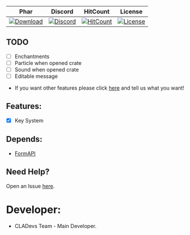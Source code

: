 | Phar | Discord | HitCount | License |
| :---: | :---: | :---: | :---: |
 [![Download](https://img.shields.io/badge/download-latest-blue.svg)](https://poggit.pmmp.io/ci/CLADevs/CrateSystem/~) | [![Discord](https://camo.githubusercontent.com/455152269a0ed38255ed15e375084d4dd08e0c98/68747470733a2f2f696d672e736869656c64732e696f2f62616467652f636861742d6f6e253230646973636f72642d3732383944412e737667)](https://discord.gg/xEm5pcM) | [![HitCount](http://hits.dwyl.io/CLADevs/CrateSystem.svg)](http://hits.dwyl.io/CLADevs/CrateSystem) | [![License](https://img.shields.io/github/license/CLADevs/CrateSystem.svg?label=License)](LICENSE)
 
## TODO

- [ ] Enchantments
- [ ] Particle when opened crate
- [ ] Sound when opened crate
- [ ] Editable message

* If you want other features please click [here](https://github.com/CLADevs/CrateSystem/issues/new) and tell us what you want!

## Features:

- [x] Key System

## Depends:
 - [FormAPI](https://github.com/jojoe77777/FormAPI)

 ## Need Help?
  Open an Issue [here](https://github.com/CLADevs/CrateSystem/issues/new).

 # Developer:
 * CLADevs Team - Main Developer.
